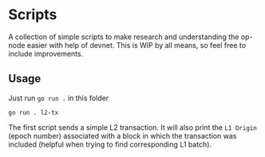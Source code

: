 # Scripts

A collection of simple scripts to make research and understanding the op-node easier with help of devnet. This is WIP by all means, so feel free to include improvements.

## Usage

Just run `go run .` in this folder

```bach
go run . l2-tx
```

The first script sends a simple L2 transaction. It will also print the `L1 Origin` (epoch number) associated with a block in which the transaction was included (helpful when trying to find corresponding L1 batch).